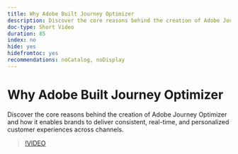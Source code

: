```yaml
---
title: Why Adobe Built Journey Optimizer
description: Discover the core reasons behind the creation of Adobe Journey Optimizer and how it enables brands to deliver consistent, real-time, and personalized customer experiences across channels.
doc-type: Short Video
duration: 85
index: no
hide: yes
hidefromtoc: yes
recommendations: noCatalog, noDisplay
---
```


# Why Adobe Built Journey Optimizer

Discover the core reasons behind the creation of Adobe Journey Optimizer and how it enables brands to deliver consistent, real-time, and personalized customer experiences across channels.

<!-- 62_S520_3442520_84_why-adobe-built-journey-optimizer -->
>[!VIDEO](https://video.tv.adobe.com/v/3458179/?learn=on&enablevpops=true)
